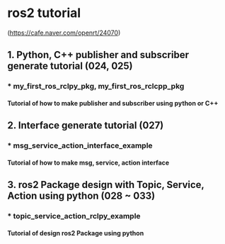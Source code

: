 # ros2 tutorial
(https://cafe.naver.com/openrt/24070)

## 1. Python, C++ publisher and subscriber generate tutorial (024, 025)
### * my_first_ros_rclpy_pkg, my_first_ros_rclcpp_pkg
####   Tutorial of how to make publisher and subscriber using python or C++

## 2. Interface generate tutorial (027)
### * msg_service_action_interface_example
####   Tutorial of how to make msg, service, action interface 

## 3. ros2 Package design with Topic, Service, Action using python (028 ~ 033)
### * topic_service_action_rclpy_example
####   Tutorial of design ros2 Package using python 


